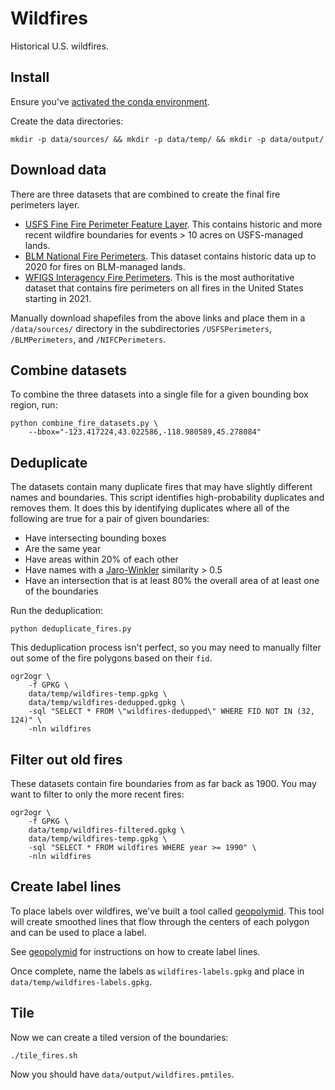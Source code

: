 # Wildfires

Historical U.S. wildfires.

## Install

Ensure you've [activated the conda environment](../../README.md#building-datasets).

Create the data directories:

```
mkdir -p data/sources/ && mkdir -p data/temp/ && mkdir -p data/output/
```

## Download data

There are three datasets that are combined to create the final fire perimeters layer.

- [USFS Fine Fire Perimeter Feature Layer](https://data-usfs.hub.arcgis.com/datasets/usfs::national-usfs-final-fire-perimeter-feature-layer/about). This contains historic and more recent wildfire boundaries for events > 10 acres on USFS-managed lands.
- [BLM National Fire Perimeters](https://gbp-blm-egis.hub.arcgis.com/datasets/BLM-EGIS::blm-natl-fire-perimeters-polygon/about). This dataset contains historic data up to 2020 for fires on BLM-managed lands.
- [WFIGS Interagency Fire Perimeters](https://data-nifc.opendata.arcgis.com/datasets/nifc::wfigs-interagency-fire-perimeters/about). This is the most authoritative dataset that contains fire perimeters on all fires in the United States starting in 2021.

Manually download shapefiles from the above links and place them in a `/data/sources/` directory in the subdirectories `/USFSPerimeters`, `/BLMPerimeters`, and `/NIFCPerimeters`.

## Combine datasets

To combine the three datasets into a single file for a given bounding box region, run:

```
python combine_fire_datasets.py \
    --bbox="-123.417224,43.022586,-118.980589,45.278084"
```

## Deduplicate

The datasets contain many duplicate fires that may have slightly different names and boundaries. This script identifies high-probability duplicates and removes them. It does this by identifying duplicates where all of the following are true for a pair of given boundaries:

- Have intersecting bounding boxes
- Are the same year
- Have areas within 20% of each other
- Have names with a [Jaro-Winkler](https://en.wikipedia.org/wiki/Jaro%E2%80%93Winkler_distance) similarity > 0.5
- Have an intersection that is at least 80% the overall area of at least one of the boundaries

Run the deduplication:

```
python deduplicate_fires.py
```

This deduplication process isn't perfect, so you may need to manually filter out some of the fire polygons based on their `fid`.

```
ogr2ogr \
    -f GPKG \
    data/temp/wildfires-temp.gpkg \
    data/temp/wildfires-dedupped.gpkg \
    -sql "SELECT * FROM \"wildfires-dedupped\" WHERE FID NOT IN (32, 124)" \
    -nln wildfires

```

## Filter out old fires

These datasets contain fire boundaries from as far back as 1900. You may want to filter to only the more recent fires:

```
ogr2ogr \
    -f GPKG \
    data/temp/wildfires-filtered.gpkg \
    data/temp/wildfires-temp.gpkg \
    -sql "SELECT * FROM wildfires WHERE year >= 1990" \
    -nln wildfires
```

## Create label lines

To place labels over wildfires, we've built a tool called [geopolymid](https://github.com/rainflame/geopolymid). This tool will create smoothed lines that flow through the centers of each polygon and can be used to place a label.

See [geopolymid](https://github.com/rainflame/geopolymid) for instructions on how to create label lines.

Once complete, name the labels as `wildfires-labels.gpkg` and place in `data/temp/wildfires-labels.gpkg`.

## Tile

Now we can create a tiled version of the boundaries:

```
./tile_fires.sh
```

Now you should have `data/output/wildfires.pmtiles`.
